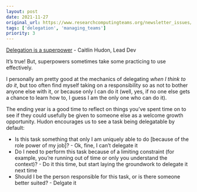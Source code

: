 ```yaml
---
layout: post
date: 2021-11-27
original_url: https://www.researchcomputingteams.org/newsletter_issues/0102
tags: ['delegation', 'managing_teams']
priority: 3
---
```


<!-- markdownlint-disable MD033 -->
<!-- markdownlint-disable MD041 -->
<!-- markdownlint-disable MD049 -->

[Delegation is a superpower](https://leaddev.com/process/delegation-superpower) - Caitlin Hudon, Lead Dev

It’s true!  But, superpowers sometimes take some practicing to use effectively.

I personally am pretty good at the mechanics of delegating *when I think to do it*, but too often find myself taking on a responsibility so as not to bother anyone else with it, or because only I can do it (well, yes, if no one else gets a chance to learn how to, I guess I am the only one who can do it).

The ending year is a good time to reflect on things you’ve spent time on to see if they could usefully be given to someone else as a welcome growth opportunity.   Hudon encourages us to see a task being delegatable by default:

- Is this task something that only I am uniquely able to do [because of the role power of my job]?  - Ok, fine, I can’t delegate it
- Do I need to perform this task because of a limiting constraint (for example, you’re running out of time or only you understand the context)? - Do it this time, but start laying the groundwork to delegate it next time
- Should I be the person responsible for this task, or is there someone better suited? - Delgate it